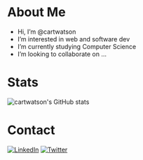 # About Me
- Hi, I’m @cartwatson
- I’m interested in web and software dev
- I’m currently studying Computer Science 
- I’m looking to collaborate on ...

# Stats
![cartwatson's GitHub stats](https://github-readme-stats.vercel.app/api?username=cartwatson&show_icons=true&theme=tokyonight&bg_color=00000000)  

# Contact
[![LinkedIn](https://img.shields.io/badge/LinkedIn-0077B5?style=for-the-badge&logo=linkedin&logoColor=white)](https://www.linkedin.com/in/cartwatson/)
[![Twitter](https://img.shields.io/badge/Twitter-1DA1F2?style=for-the-badge&logo=twitter&logoColor=white)](https://twitter.com/JCarterWatson)

